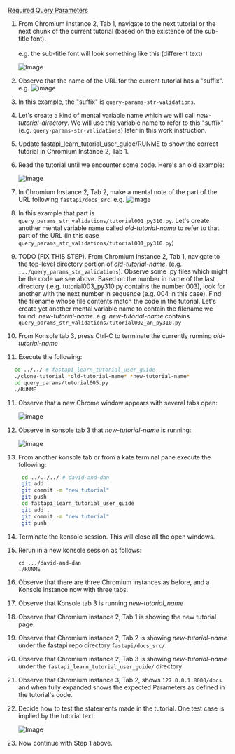 [Required Query Parameters](https://fastapi.tiangolo.com/tutorial/query-params/#required-query-parameters)


1. From Chromium Instance 2, Tab 1, navigate to the next tutorial or the next chunk of the current tutorial (based on the existence of the sub-title font).
     <br><br>e.g. the sub-title font will look something like this (different text)

     ![Image](https://github.com/user-attachments/assets/87a516aa-6cf3-4bd5-a5a3-f9e01148cadb)

2. Observe that the name of the URL for the current tutorial has a "suffix". e.g.
   ![image](https://github.com/user-attachments/assets/ab2f3d0c-4f49-4513-a528-653dda557eea)

3. In this example, the "suffix" is `query-params-str-validations`.
4. Let's create a kind of mental variable name which we will call *new-tutorial-directory*. We will use this variable name to refer to this "suffix" (e.g. `query-params-str-validations`) later in this work instruction.
5. Update fastapi_learn_tutorial_user_guide/RUNME to show the correct tutorial in Chromium Instance 2, Tab 1.
6. Read the tutorial until we encounter some code. Here's an old example:

     ![Image](https://github.com/user-attachments/assets/eab3c212-b07c-4818-a331-6033fd0af548)

7. In Chromium Instance 2, Tab 2, make a mental note of the part of the URL following `fastapi/docs_src`. e.g.
   ![image](https://github.com/user-attachments/assets/d66aaa2f-588b-4d68-85aa-65545b894325)

8. In this example that part is `query_params_str_validations/tutorial001_py310.py`.  Let's create another mental variable name called *old-tutorial-name* to refer to that part of the URL (in this case `query_params_str_validations/tutorial001_py310.py`)
9. TODO (FIX THIS STEP). From Chromium Instance 2, Tab 1, navigate to the top-level directory portion of *old-tutorial-name*. (e.g. `.../query_params_str_validations`).  Observe some .py files which might be the code we see above. Based on the number in name of the last directory (.e.g. tutorial003_py310.py contains the number 003), look for another with the next number in sequence (e.g. 004 in this case). Find the filename whose file contents match the code in the tutorial. Let's create yet another mental variable name to contain the filename we found: *new-tutorial-name*.  e.g. *new-tutorial-name* contains `query_params_str_validations/tutorial002_an_py310.py`
10.  From Konsole tab 3, press Ctrl-C to terminate the currently running *old-tutorial-name*
11.  Execute the following:
   ``` bash
     cd ../../ # fastapi_learn_tutorial_user_guide
     ./clone-tutorial *old-tutorial-name* *new-tutorial-name*
     cd query_params/tutorial005.py
     ./RUNME
   ```
11. Observe that a new Chrome window appears with several tabs open:

     ![image](https://github.com/user-attachments/assets/b5097f1c-88b4-43a7-b31f-c56b0d0917ae)

12. Observe in konsole tab 3 that *new-tutorial-name* is running:

     ![image](https://github.com/user-attachments/assets/da4811c9-3576-47e0-9b4b-015b23fe2bfb)

13. From another konsole tab or from a kate terminal pane execute the following:
    ```bash
     cd ../../../ # david-and-dan
     git add .
     git commit -m "new tutorial"
     git push
     cd fastapi_learn_tutorial_user_guide
     git add .
     git commit -m "new tutorial"
     git push
    ```
14. Terminate the konsole session. This will close all the open windows.
15. Rerun in a new konsole session as follows:
    ```
    cd .../david-and-dan
    ./RUNME
    ```
16. Observe that there are three Chromium instances as before, and a Konsole instance now with three tabs.
17. Observe that Konsole tab 3 is running *new-tutorial_name*
18. Observe that Chromium instance 2, Tab 1 is showing the new tutorial page.
19. Observe that Chromium instance 2, Tab 2 is showing *new-tutorial-name* under the fastapi repo directory `fastapi/docs_src/`.
20. Observe that Chromium instance 2, Tab 3 is showing *new-tutorial-name* under the `fastapi_learn_tutorial_user_guide/` directory
21. Observe that Chromium instance 3, Tab 2, shows `127.0.0.1:8000/docs` and when fully expanded shows the expected Parameters as defined in the tutorial's code.
22. Decide how to test the statements made in the tutorial. One test case is implied by the tutorial text:

     ![Image](https://github.com/user-attachments/assets/606eb18d-4328-40dd-94ea-e976e1aede61)

23. Now continue with Step 1 above.
